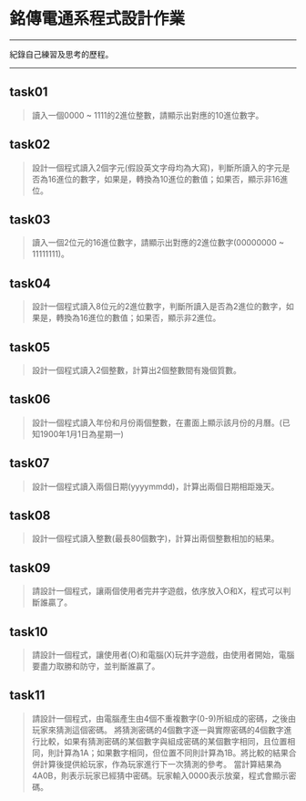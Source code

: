 # 銘傳電通系程式設計作業
----

紀錄自己練習及思考的歷程。

----

## task01
> 讀入一個0000 ~ 1111的2進位整數，請顯示出對應的10進位數字。

## task02
> 設計一個程式讀入2個字元(假設英文字母均為大寫)，判斷所讀入的字元是否為16進位的數字，如果是，轉換為10進位的數值；如果否，顯示非16進位。

## task03
> 讀入一個2位元的16進位數字，請顯示出對應的2進位數字(00000000 ~ 11111111)。

## task04
> 設計一個程式讀入8位元的2進位數字，判斷所讀入是否為2進位的數字，如果是，轉換為16進位的數值；如果否，顯示非2進位。

## task05
> 設計一個程式讀入2個整數，計算出2個整數間有幾個質數。

## task06
> 設計一個程式讀入年份和月份兩個整數，在畫面上顯示該月份的月曆。(已知1900年1月1日為星期一)

## task07
> 設計一個程式讀入兩個日期(yyyymmdd)，計算出兩個日期相距幾天。

## task08
> 設計一個程式讀入整數(最長80個數字)，計算出兩個整數相加的結果。

## task09
> 請設計一個程式，讓兩個使用者完井字遊戲，依序放入O和X，程式可以判斷誰贏了。

## task10
> 請設計一個程式，讓使用者(O)和電腦(X)玩井字遊戲，由使用者開始，電腦要盡力取勝和防守，並判斷誰贏了。

## task11
> 請設計一個程式，由電腦產生由4個不重複數字(0-9)所組成的密碼，之後由玩家來猜測這個密碼。
將猜測密碼的4個數字逐一與實際密碼的4個數字進行比較，如果有猜測密碼的某個數字與組成密碼的某個數字相同，且位置相同，則計算為1A；如果數字相同，但位置不同則計算為1B。將比較的結果合併計算後提供給玩家，作為玩家進行下一次猜測的參考。
當計算結果為4A0B，則表示玩家已經猜中密碼。玩家輸入0000表示放棄，程式會顯示密碼。

